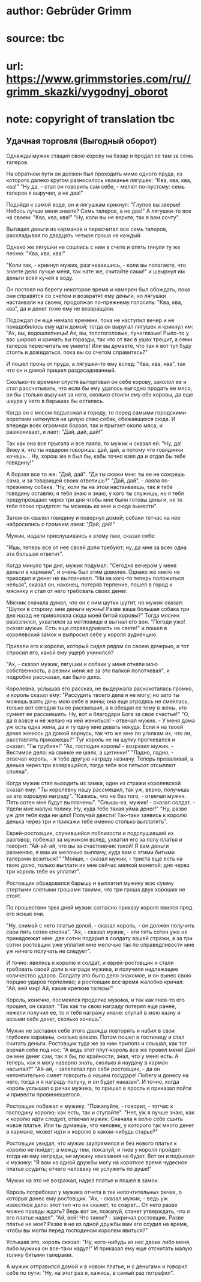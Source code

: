 # author: Gebrüder Grimm
# source: tbc
# url: https://www.grimmstories.com/ru//grimm_skazki/vygodnyj_oborot
# note: copyright of translation tbc

## Удачная торговля (Выгодный оборот) 

Однажды мужик стащил свою корову на базар и продал ее там за семь
талеров.

На обратном пути он должен был проходить мимо одного пруда, из которого
далеко кругом разносилось кваканье лягушек: "Ква, ква, ква, ква!" "Ну
да, - стал он говорить сам себе, - мелют по-пустому: семь талеров я
выручил, а не два!"

Подойдя к самой воде, он и лягушкам крикнул: "Глупое вы зверье! Небось
лучше меня знаете? Семь талеров, а не два!" А лягушки-то все на своем:
"Ква, ква, ква!" "Ну, коли вы не верите, так я вам сочту".

Вытащил деньги из карманов и пересчитал все семь талеров, раскладывая по
двадцать четыре гроша на каждый.

Однако же лягушки не сошлись с ним в счете и опять тянули ту же песню:
"Ква, ква, ква!"

"Коли так, - крикнул мужик, разгневавшись, - коли вы полагаете, что
знаете дело лучше меня, так нате же, считайте сами!" и швырнул им
деньги всей кучей в воду.

Он постоял на берегу некоторое время и намерен был обождать, пока они
справятся со счетом и возвратят ему деньги, но лягушки настаивали на
своем, продолжая по-прежнему голосить: "Ква, ква, ква", да и денег
тоже ему не возвращали.

Подождал он еще немало времени, пока не наступил вечер и не понадобилось
ему идти домой; тогда он выругал лягушек и крикнул им: "Ах, вы,
водошлепницы! Ах, вы, толстоголовые, пучеглазые! Рыло-то у вас широко и
кричать вы горазды, так что от вас в ушах трещит, а семи талеров
пересчитать не умеете! Или вы думаете, что так я вот тут буду стоять и
дожидаться, пока вы со счетом справитесь?"

И пошел прочь от пруда, а лягушки-то ему вслед: "Ква, ква, ква", так
что он и домой пришел раздосадованный.

Сколько-то времени спустя выторговал он себе корову, заколол ее и стал
рассчитывать, что если бы ему удалось выгодно продать ее мясо, он бы
столько выручил за него, сколько стоили ему обе коровы, да еще шкура у
него в барышах бы осталась.

Когда он с мясом подъезжал к городу, то перед самыми городскими воротами
наткнулся на целую стаю собак, сбежавшихся сюда. И впереди всех огромная
борзая; так и прыгает около мяса, и разнюхивает, и лает: "Дай, дай,
дай!"

Так как она все прыгала и все лаяла, то мужик и сказал ей: "Ну, да!
Вижу я, что ты недаром говоришь: дай, дай, а потому что говядинки
хочешь... Ну, хорош же я был бы, кабы точно взял да и отдал бы тебе
говядину!"

А борзая все то же: "Дай, дай". "Да ты скажи мне: ты ее не сожрешь
сама, и за товарищей своих ответишь?" "Дай, дай", - лаяла по-прежнему
собака. "Ну, коли ты на этом настаиваешь, так я тебе говядину оставлю;
я тебя знаю и знаю, у кого ты служишь; но я тебя предупреждаю: через три
дня чтобы мне были готовы деньги, не то тебе плохо придется: ты можешь
их мне и сюда вынести".

Затем он свалил говядину и повернул домой; собаки тотчас на нее
набросились с громким лаем: "Дай, дай!"

Мужик, издали прислушиваясь к этому лаю, сказал себе:

"Ишь, теперь все от нее своей доли требуют; ну, да мне за всех одна эта
большая ответит".

Когда минуло три дня, мужик подумал: "Сегодня вечером у меня деньги в
кармане", и очень был этим доволен. Однако же никто не приходил и денег
не выплачивал. "Ни на кого-то теперь положиться нельзя", сказал он,
наконец, потеряв терпение, пошел в город к мяснику и стал от него
требовать своих денег.

Мясник сначала думал, что он с ним шутки шутит, но мужик сказал: "Шутки
в сторону: мне деньги нужны! Разве ваша большая собака три дня назад не
приволокла сюда моей битой коровы?" Тогда мясник разозлился, ухватился
за метловище и выгнал его вон. "Погоди ужо! сказал мужик. Есть еще
справедливость на свете!" и пошел в королевский замок и выпросил себе у
короля аудиенцию.

Привели его к королю, который сидел рядом со своею дочерью, и тот
спросил его, какой ему ущерб учинился?

"Ах, - сказал мужик, лягушки и собаки у меня отняли мою собственность,
а резник меня же за это палкой попотчевал", и подробно рассказал, как
было дело.

Королевна, услышав его рассказ, не выдержала расхохоталась громко, и
король сказал ему: "Рассудить твоего дела я не могу; но зато ты можешь
взять дочь мою себе в жены; она еще отродясь не смеялась, только вот
сегодня ты ее рассмешил, а я обещал ее тому в жены, кто сумеет ее
рассмешить. Ну, вот и благодари Бога за свое счастье!" "О, да я вовсе
и не желаю на ней жениться! - отвечал мужик. - У меня дома уж есть одна
жена, да и ту одну мне девать некуда. Если я на твоей дочке женюсь да
домой вернусь, так что же мне по уголкам их, что ли, расставлять
прикажешь?" Туг король не на шутку прогневался и сказал: "Ты
грубиян!" "Ах, господин король! - возразил мужик. - Вестимое дело: на
свинке не шелк, а щетинки!" "Ладно, ладно, - отвечал король, - я тебе
другую награду назначу. Теперь проваливай, а денька через три
возвращайся, тогда тебе все пятьсот отсыплют сполна".

Когда мужик стал выходить из замка, один из стражи королевской сказал
ему: "Ты королевну нашу рассмешил, так уж, верно, получишь за это
хорошую награду". "Кажись, что не без того, - отвечал мужик. Пять
сотен мне будут выплачены". "Слышь-ка, мужик! - сказал солдат. - Удели
мне малую толику. Ну, куда тебе такая уйма денег!" "Ну, разве уж для
тебя куда ни шло! Получай двести! Так-таки заявись к королю денька через
три и прикажи тебе именно столько выплатить".

Еврей-ростовщик, случившийся поблизости и подслушавший их разговор,
побежал за мужиком вслед, ухватил его за полу платья и говорит:
"Ай-ай-ай, что вы за счастливчик такой! Я вам деньги разменяю, я вам их
мелочью выплачу, куда вам с этими битыми талерами возиться?" "Мойше, -
сказал мужик, - триста еще есть на твою долю, только выплати их мне
сейчас мелкой монетой: дня через три король тебе их уплатит".

Ростовщик обрадовался барышу и выплатил мужику всю сумму стертыми
слепыми грошами такими, что три гроша двух хороших не стоят.

По прошествии трех дней мужик согласно приказу короля явился пред его
ясные очи.

"Ну, снимай с него платье долой, - сказал король, - он должен получить
свои пять сотен сполна". "Ах, - сказал мужик, - эти пять сотен уже не
принадлежат мне: две сотни подарил я солдату вашей стражи, а за три
сотни ростовщик уже уплатил мне мелочью так по справедливости мне уж
ничего получать не следует".

И точно: явились к королю и солдат, и еврей-ростовщик и стали требовать
своей доли в награде мужика, и получили надлежащее количество ударов.
Солдату это было дело знакомое, и он вынес свою порцию ударов терпеливо;
а ростовщик все время жалобно кричал: "Ай, вей мир! Ай, какие крепкие
талеры!"

Король, конечно, посмеялся проделке мужика, и так как гнев-то его
прошел, он сказал: "Так как ты свою награду потерял еще ранее, нежели
получил ее, то я тебя награжу иначе: ступай в мою казну и возьми себе
денег, сколько хочешь".

Мужик не заставил себе этого дважды повторять и набил в свои глубокие
карманы, сколько влезло. Потом пошел в гостиницу и стал считать деньги.
Ростовщик туда же за ним приполз и слышал, как тот ворчал себе под нос:
"А ведь этот плут-король все же провел меня! Дай он мне денег сам, так
я бы, по крайности, знал, что у меня есть. А теперь, как я могу наверно
знать, сколько я наудачу в карман насыпал?" "Ай-ай, - залепетал про
себя ростовщик, - да он непочтительно смеет говорить о нашем государе!
Побегу и донесу на него, тогда и я награду получу, и он будет наказан".
И точно, когда король услышал о речах мужика, то пришел в ярость и
приказал пойти и привести провинившегося.

Ростовщик побежал к мужику. "Пожалуйте, - говорит, - тотчас к господину
королю; как есть, так и ступайте". "Нет, уж я лучше знаю, как к королю
идти следует, отвечал мужик. Сначала я велю себе сшить новое платье. Или
ты думаешь, что человек, у которого так много денег в кармане, может
идти к королю в каком-нибудь старье?"

Ростовщик увидал, что мужик заупрямился и без нового платья к королю не
пойдет; а между тем, пожалуй, и гнев у короля пройдет: тогда ни ему
награды, ни мужику наказания не будет. Вот он и подъехал к мужику: "Я
вам из одной дружбы могу на короткое время чудесное платье ссудить;
отчего человеку не услужить по душе!"

Мужик на это не возражал, надел платье и пошел в замок.

Король потребовал у мужика отчета в тех непочтительных речах, о которых
донес ему ростовщик. "Ах, - сказал мужик, - ведь уж известное дело:
этот тип что ни скажет, то соврет... От него разве можно правды ждать?
Ведь вот он, пожалуй, станет утверждать, что я его платье надел". "Ай,
вей! Что такое? - закричал ростовщик. Разве платье не мое? Разве я не из
одной дружбы вам его ссудил на время, чтобы вы могли перед господином
королем явиться?"

Услышав это, король сказал: "Ну, кого-нибудь из нас двоих либо меня,
либо мужика он все-таки надул!" И приказал ему еще отсчитать малую
толику битыми талерами.

А мужик отправился домой и в новом платье, и с деньгами и говорил себе
по пути: "Ну, на этот раз я, кажись, в самый раз потрафил".

